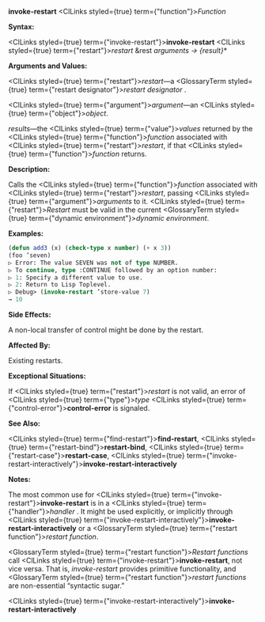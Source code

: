 **invoke-restart** <ClLinks styled={true} term={"function"}><i>Function</i></ClLinks> 



**Syntax:** 



<ClLinks styled={true} term={"invoke-restart"}><b>invoke-restart</b></ClLinks> <ClLinks styled={true} term={"restart"}><i>restart</i></ClLinks> &amp;rest *arguments → \{result\}*\* 







 



 



**Arguments and Values:** 



<ClLinks styled={true} term={"restart"}><i>restart</i></ClLinks>—a <GlossaryTerm styled={true} term={"restart designator"}><i>restart designator</i></GlossaryTerm> . 



<ClLinks styled={true} term={"argument"}><i>argument</i></ClLinks>—an <ClLinks styled={true} term={"object"}><i>object</i></ClLinks>. 



*results*—the <ClLinks styled={true} term={"value"}><i>values</i></ClLinks> returned by the <ClLinks styled={true} term={"function"}><i>function</i></ClLinks> associated with <ClLinks styled={true} term={"restart"}><i>restart</i></ClLinks>, if that <ClLinks styled={true} term={"function"}><i>function</i></ClLinks> returns. 



**Description:** 



Calls the <ClLinks styled={true} term={"function"}><i>function</i></ClLinks> associated with <ClLinks styled={true} term={"restart"}><i>restart</i></ClLinks>, passing <ClLinks styled={true} term={"argument"}><i>arguments</i></ClLinks> to it. <ClLinks styled={true} term={"restart"}><i>Restart</i></ClLinks> must be valid in the current <GlossaryTerm styled={true} term={"dynamic environment"}><i>dynamic environment</i></GlossaryTerm>. 



**Examples:**
```lisp
(defun add3 (x) (check-type x number) (+ x 3)) 
(foo ’seven) 
▷ Error: The value SEVEN was not of type NUMBER. 
▷ To continue, type :CONTINUE followed by an option number: 
▷ 1: Specify a different value to use. 
▷ 2: Return to Lisp Toplevel. 
▷ Debug> (invoke-restart ’store-value 7) 
→ 10 
```
**Side Effects:** 



A non-local transfer of control might be done by the restart. 



**Affected By:** 



Existing restarts. 



**Exceptional Situations:** 



If <ClLinks styled={true} term={"restart"}><i>restart</i></ClLinks> is not valid, an error of <ClLinks styled={true} term={"type"}><i>type</i></ClLinks> <ClLinks styled={true} term={"control-error"}><b>control-error</b></ClLinks> is signaled. 



**See Also:** 



<ClLinks styled={true} term={"find-restart"}><b>find-restart</b></ClLinks>, <ClLinks styled={true} term={"restart-bind"}><b>restart-bind</b></ClLinks>, <ClLinks styled={true} term={"restart-case"}><b>restart-case</b></ClLinks>, <ClLinks styled={true} term={"invoke-restart-interactively"}><b>invoke-restart-interactively</b></ClLinks> 



**Notes:** 



The most common use for <ClLinks styled={true} term={"invoke-restart"}><b>invoke-restart</b></ClLinks> is in a <ClLinks styled={true} term={"handler"}><i>handler</i></ClLinks> . It might be used explicitly, or implicitly through <ClLinks styled={true} term={"invoke-restart-interactively"}><b>invoke-restart-interactively</b></ClLinks> or a <GlossaryTerm styled={true} term={"restart function"}><i>restart function</i></GlossaryTerm>. 



<GlossaryTerm styled={true} term={"restart function"}><i>Restart functions</i></GlossaryTerm> call <ClLinks styled={true} term={"invoke-restart"}><b>invoke-restart</b></ClLinks>, not vice versa. That is, *invoke-restart* provides primitive functionality, and <GlossaryTerm styled={true} term={"restart function"}><i>restart functions</i></GlossaryTerm> are non-essential “syntactic sugar.” 







 



 



<ClLinks styled={true} term={"invoke-restart-interactively"}><b>invoke-restart-interactively</b></ClLinks> 



